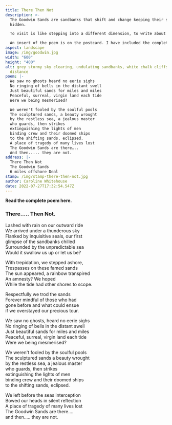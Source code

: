 ```yaml
---
title: There Then Not
description: >-
  The Goodwin Sands are sandbanks that shift and change keeping their secrets
  hidden. 

  To visit is like stepping into a different dimension, to write about them demanded so much more than a few lines. 

  An insert of the poem is on the postcard. I have included the complete poem underneath.
aspect: landscape
image: /img/goodwin.jpg
width: "600"
height: "400"
alt: grey stormy sky clearing, undulating sandbanks, white chalk cliffs in the
  distance
poem: |-
  We saw no ghosts heard no eerie sighs
  No ringing of bells in the distant swell
  Just beautiful sands for miles and miles
  Peaceful, surreal, virgin land each tide
  Were we being mesmerised?

  We weren't fooled by the soulful pools
  The sculptured sands, a beauty wrought 
  by the restless sea, a jealous master 
  who guards, then strikes 
  extinguishing the lights of men
  binding crew and their doomed ships
  to the shifting sands, eclipsed.
  A place of tragedy of many lives lost
  The Goodwin Sands are there…..
  And then..... they are not.
address: |-
  There Then Not
  The Goodwin Sands
  6 miles offshore Deal
stamp: /img/stamp-there-then-not.jpg
author: Caroline Whitehouse
date: 2022-07-27T17:32:54.547Z
---
```

**Read the complete poem here.**

### **There..... Then Not.**

Lashed with rain on our outward ride \
We arrived under a thunderous sky\
Flanked by inquisitive seals, our first\
glimpse of the sandbanks chilled\
Surrounded by the unpredictable sea\
Would it swallow us up or let us be?

With trepidation, we stepped ashore, \
Trespasses on these famed sands \
The sun appeared, a rainbow transpired \
An amnesty? We hoped \
While the tide had other shores to scope.

Respectfully we trod the sands \
Forever mindful of those who had \
gone before and what could ensue \
if we overstayed our precious tour.

We saw no ghosts, heard no eerie sighs\
No ringing of bells in the distant swell\
Just beautiful sands for miles and miles \
Peaceful, surreal, virgin land each tide \
Were we being mesmerised?

We weren't fooled by the soulful pools \
The sculptured sands a beauty wrought \
by the restless sea, a jealous master  \
who guards, then strikes  \
extinguishing the lights of men \
binding crew and their doomed ships \
to the shifting sands, eclipsed.

We left before the seas interception \
Bowed our heads in silent reflection \
A place of tragedy of many lives lost\
The Goodwin Sands are there….   \
and then..... they are not.
